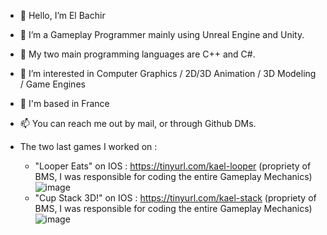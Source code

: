 - 👋 Hello, I’m El Bachir
- 🌱 I’m a Gameplay Programmer mainly using Unreal Engine and Unity.
- 🎏 My two main programming languages are C++ and C#.
- 👀 I’m interested in Computer Graphics / 2D/3D Animation / 3D Modeling / Game Engines
- :round_pushpin:  I'm based in France
- 📫 You can reach me out by mail, or through Github DMs.

- The two last games I worked on :
  *  "Looper Eats" on IOS : https://tinyurl.com/kael-looper (propriety of BMS, I was responsible for coding the entire Gameplay Mechanics)
    ![image](https://github.com/kaelyavel/kaelyavel/assets/57868366/a9cbb7e5-2ce3-4f4a-b28a-5e65c59b7e9c)
  *  "Cup Stack 3D!" on IOS : https://tinyurl.com/kael-stack  (propriety of BMS, I was responsible for coding the entire Gameplay Mechanics)
    ![image](https://github.com/kaelyavel/kaelyavel/assets/57868366/fe926da5-b2f6-4321-b5cc-ce9302f540dd)

<!---
kaelyavel/kaelyavel is a ✨ special ✨ repository because its `README.md` (this file) appears on your GitHub profile.
You can click the Preview link to take a look at your changes.
--->
